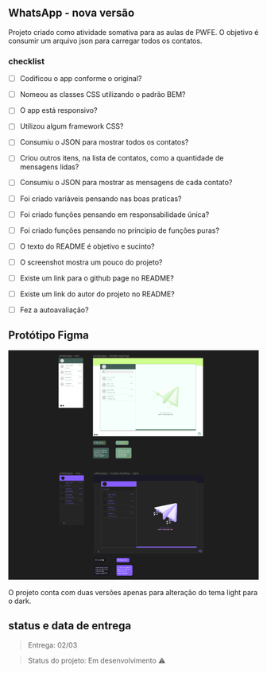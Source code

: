 ## WhatsApp - nova versão

Projeto criado como atividade somativa para as aulas de PWFE. O objetivo é consumir um arquivo json para carregar todos os contatos.

### checklist

- [ ] Codificou o app conforme o original?

- [ ] Nomeou as classes CSS utilizando o padrão BEM?

- [ ] O app está responsivo?

- [ ] Utilizou algum framework CSS?

- [ ] Consumiu o JSON para mostrar todos os contatos?

- [ ] Criou outros itens, na lista de contatos, como a quantidade de mensagens lidas?

- [ ] Consumiu o JSON para mostrar as mensagens de cada contato?

- [ ] Foi criado variáveis pensando nas boas praticas?

- [ ] Foi criado funções pensando em responsabilidade única?

- [ ] Foi criado funções pensando no principio de funções puras?

- [ ] O texto do README é objetivo e sucinto?

- [ ] O screenshot mostra um pouco do projeto?

- [ ] Existe um link para o github page no README?

- [ ] Existe um link do autor do projeto no README?

- [ ] Fez a autoavaliação?

## Protótipo Figma

![](./img/whatsNewVersion.PNG)

O projeto conta com duas versões apenas para alteração do tema light para o dark.

## status e data de entrega

> Entrega: 02/03

> Status do projeto: Em desenvolvimento ⚠️

